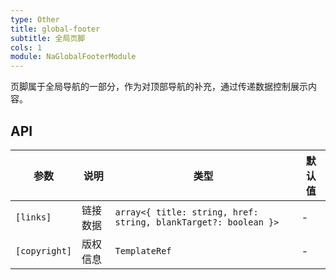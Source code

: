 ```yaml
---
type: Other
title: global-footer
subtitle: 全局页脚
cols: 1
module: NaGlobalFooterModule
---
```


页脚属于全局导航的一部分，作为对顶部导航的补充，通过传递数据控制展示内容。

## API

参数 | 说明 | 类型 | 默认值
----|------|-----|------
`[links]` | 链接数据 | `array<{ title: string, href: string, blankTarget?: boolean }>` | -
`[copyright]` | 版权信息 | `TemplateRef` | -
